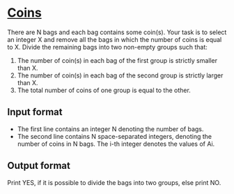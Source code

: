# [Coins][link]

There are N bags and each bag contains some coin(s). Your task is to select an integer X and remove all the bags in which the number of coins is equal to X. Divide the remaining bags into two non-empty groups such that:

1. The number of coin(s) in each bag of the first group is strictly smaller than X.
2. The number of coin(s) in each bag of the second group is strictly larger than X.
3. The total number of coins of one group is equal to the other.

## Input format

- The first line contains an integer N denoting the number of bags.
- The second line contains N space-separated integers, denoting the number of coins in N bags. The i-th integer denotes the values of Ai.

## Output format

Print YES, if it is possible to divide the bags into two groups, else print NO.

[link]: https://www.hackerearth.com/practice/algorithms/searching/binary-search/practice-problems/algorithm/bags-of-coins-7b1d612c/
